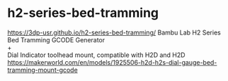 # h2-series-bed-tramming
https://3dp-usr.github.io/h2-series-bed-tramming/
Bambu Lab H2 Series Bed Tramming GCODE Generator  
+  
Dial Indicator toolhead mount, compatible with H2D and H2D  
https://makerworld.com/en/models/1925506-h2d-h2s-dial-gauge-bed-tramming-mount-gcode
